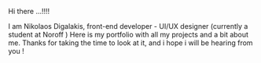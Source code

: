 Hi there ...!!!!


I am Nikolaos Digalakis, front-end developer - UI/UX designer (currently a student at Noroff )
Here is my portfolio with all my projects and a bit about me.
Thanks for taking the time to look at it, and i hope i will be hearing from you ! 
 